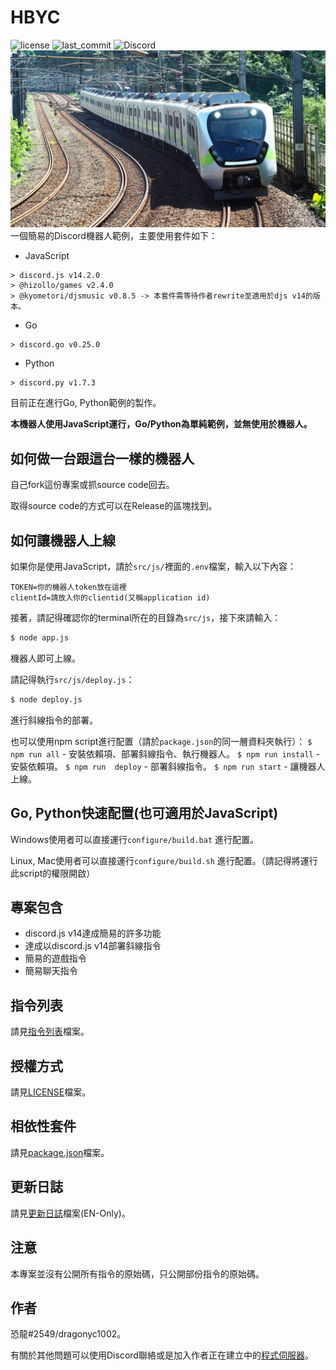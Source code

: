 # HBYC
![license](https://img.shields.io/github/license/dragonyc1002/HBYC?style=for-the-badge)
![last_commit](https://img.shields.io/github/last-commit/dragonyc1002/HBYC?style=for-the-badge)
![Discord](https://img.shields.io/discord/977204156043509780?style=for-the-badge)
[![EMU900!!!](./public/images/banner.jpeg)](https://reurl.cc/GxQqdy)
一個簡易的Discord機器人範例，主要使用套件如下：

* JavaScript
```
> discord.js v14.2.0
> @hizollo/games v2.4.0
> @kyometori/djsmusic v0.8.5 -> 本套件需等待作者rewrite至適用於djs v14的版本。
```

* Go
```
> discord.go v0.25.0
```

* Python
```
> discord.py v1.7.3
```

目前正在進行Go, Python範例的製作。

**本機器人使用JavaScript運行，Go/Python為單純範例，並無使用於機器人。**

## 如何做一台跟這台一樣的機器人
自己fork這份專案或抓source code回去。

取得source code的方式可以在Release的區塊找到。

## 如何讓機器人上線
如果你是使用JavaScript，請於`src/js/`裡面的`.env`檔案，輸入以下內容：
```
TOKEN=你的機器人token放在這裡
clientId=請放入你的clientid(又稱application id)
```
接著，請記得確認你的terminal所在的目錄為`src/js`，接下來請輸入：
```bash
$ node app.js
```
機器人即可上線。

請記得執行`src/js/deploy.js`：
```bash
$ node deploy.js
```
進行斜線指令的部署。

也可以使用npm script進行配置（請於`package.json`的同一層資料夾執行）：
`$ npm run all` - 安裝依賴項、部署斜線指令、執行機器人。
`$ npm run install` - 安裝依賴項。
`$ npm run  deploy` - 部署斜線指令。
`$ npm run start` - 讓機器人上線。

## Go, Python快速配置(也可適用於JavaScript)
Windows使用者可以直接運行`configure/build.bat` 進行配置。

Linux, Mac使用者可以直接運行`configure/build.sh` 進行配置。（請記得將運行此script的權限開啟）

## 專案包含
* discord.js v14達成簡易的許多功能
* 達成以discord.js v14部署斜線指令
* 簡易的遊戲指令
* 簡易聊天指令

## 指令列表
請見[指令列表](./docs/CommandList.md)檔案。

## 授權方式
請見[LICENSE](./LICENSE)檔案。

## 相依性套件
請見[package.json](./package.json)檔案。

## 更新日誌
請見[更新日誌](./CHANGELOG.md)檔案(EN-Only)。

## 注意
本專案並沒有公開所有指令的原始碼，只公開部份指令的原始碼。

## 作者
恐龍#2549/dragonyc1002。

有關於其他問題可以使用Discord聯絡或是加入作者正在建立中的[程式伺服器](https://discord.gg/J7X2nWXszp)。